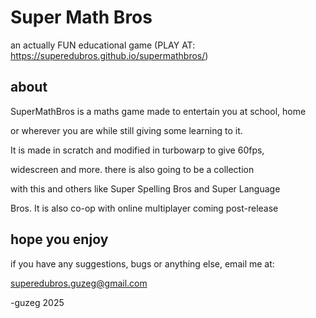 # Super Math Bros
an actually FUN educational game
(PLAY AT: https://superedubros.github.io/supermathbros/)

## about
SuperMathBros is a maths game made to entertain you at school, home

or wherever you are while still giving some learning to it.

It is made in scratch and modified in turbowarp to give 60fps,

widescreen and more. there is also going to be a collection

with this and others like Super Spelling Bros and Super Language

Bros. It is also co-op with online multiplayer coming post-release

## hope you enjoy

if you have any suggestions, bugs or anything else, email me at:

superedubros.guzeg@gmail.com

-guzeg 2025
